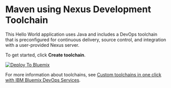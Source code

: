 # Maven using Nexus Development Toolchain

This Hello World application uses Java and includes a DevOps toolchain that is preconfigured for continuous delivery, source control, and integration with a user-provided Nexus server.

To get started, click **Create toolchain**.

[![Deploy To Bluemix](https://console.ng.bluemix.net/devops/graphics/create_toolchain_button.png)](https://console.ng.bluemix.net/devops/setup/deploy/?repository=https%3A//github.com/open-toolchain/dev-maven-toolchain)

For more information about toolchains, see [Custom toolchains in one click with IBM Bluemix DevOps Services](https://developer.ibm.com/devops-services/2016/06/16/open-toolchain-with-ibm-bluemix-devops-services/).

